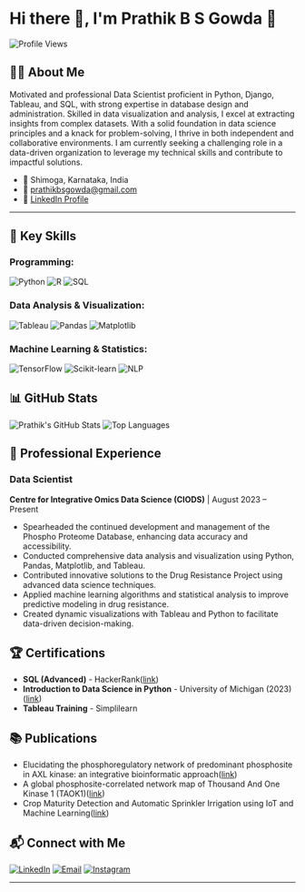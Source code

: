 # Hi there 👋, I'm Prathik B S Gowda 👋

![Profile Views](https://komarev.com/ghpvc/?username=prathikbsgowda&style=flat-square)

## 👨‍💻 About Me

Motivated and professional Data Scientist proficient in Python, Django, Tableau, and SQL, with strong expertise in database design and administration. Skilled in data visualization and analysis, I excel at extracting insights from complex datasets. With a solid foundation in data science principles and a knack for problem-solving, I thrive in both independent and collaborative environments. I am currently seeking a challenging role in a data-driven organization to leverage my technical skills and contribute to impactful solutions.


- 📍 Shimoga, Karnataka, India
- 📧 [prathikbsgowda@gmail.com](mailto:prathikbsgowda@gmail.com)
- 💼 [LinkedIn Profile](https://www.linkedin.com/in/prathik-b-s-a80b3521a)
- ----------------------------------------------------------------------------------------------------------------------------------------------------------------------------------------------------------------------------------------------------------

## 🔧 Key Skills

### Programming:
![Python](https://img.shields.io/badge/Python-3776AB?style=flat&logo=python&logoColor=white)
![R](https://img.shields.io/badge/R-276DC3?style=flat&logo=r&logoColor=white)
![SQL](https://img.shields.io/badge/SQL-4479A1?style=flat&logo=postgresql&logoColor=white)

### Data Analysis & Visualization:
![Tableau](https://img.shields.io/badge/Tableau-E97627?style=flat&logo=tableau&logoColor=white)
![Pandas](https://img.shields.io/badge/Pandas-150458?style=flat&logo=pandas&logoColor=white)
![Matplotlib](https://img.shields.io/badge/Matplotlib-0193D4?style=flat&logo=python&logoColor=white)

### Machine Learning & Statistics:
![TensorFlow](https://img.shields.io/badge/TensorFlow-FF6F00?style=flat&logo=tensorflow&logoColor=white)
![Scikit-learn](https://img.shields.io/badge/Scikit--learn-F7931E?style=flat&logo=scikit-learn&logoColor=white)
![NLP](https://img.shields.io/badge/NLP-008080?style=flat&logo=nlp&logoColor=white)

## 📊 GitHub Stats

![Prathik's GitHub Stats](https://github-readme-stats.vercel.app/api?username=prathikbsgowda&show_icons=true&theme=radical)
![Top Languages](https://github-readme-stats.vercel.app/api/top-langs/?username=prathikbsgowda&layout=compact&theme=radical)

## 🚀 Professional Experience

### Data Scientist

**Centre for Integrative Omics Data Science (CIODS)** | August 2023 – Present

- Spearheaded the continued development and management of the Phospho Proteome Database, enhancing data accuracy and accessibility.
- Conducted comprehensive data analysis and visualization using Python, Pandas, Matplotlib, and Tableau.
- Contributed innovative solutions to the Drug Resistance Project using advanced data science techniques.
- Applied machine learning algorithms and statistical analysis to improve predictive modeling in drug resistance.
- Created dynamic visualizations with Tableau and Python to facilitate data-driven decision-making.


## 🏆 Certifications

- **SQL (Advanced)** - HackerRank([link](https://www.hackerrank.com/certificates/b1d702c5d7f3))
- **Introduction to Data Science in Python** - University of Michigan (2023)([link](https://www.coursera.org/account/accomplishments/certificate/PJX8UH2ALSLZ))
- **Tableau Training** - Simplilearn


## 📚 Publications
- Elucidating the phosphoregulatory network of predominant phosphosite in AXL kinase: an integrative bioinformatic approach([link](https://link.springer.com/article/10.1007/s42485-024-00147-7))
- A global phosphosite-correlated network map of Thousand And One Kinase 1 (TAOK1)([link](https://www.sciencedirect.com/science/article/abs/pii/S1357272524000499?via%3Dihub))
- Crop Maturity Detection and Automatic Sprinkler Irrigation using IoT and Machine Learning([link](http://hbrppublication.com/OJS/index.php/JASET/article/view/3237))

## 📬 Connect with Me

[![LinkedIn](https://img.shields.io/badge/LinkedIn-0077B5?style=flat&logo=linkedin&logoColor=white)](https://www.linkedin.com/in/prathik-b-s-a80b3521a)
[![Email](https://img.shields.io/badge/Email-D14836?style=flat&logo=gmail&logoColor=white)](mailto:prathikbsgowda@gmail.com)
[![Instagram](https://img.shields.io/badge/Instagram-E4405F?style=flat&logo=instagram&logoColor=white)](https://www.instagram.com/prathikbsgowda/)


---



